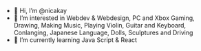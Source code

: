 - 👋 Hi, I’m @nicakay
- 👀 I’m interested in Webdev & Webdesign, PC and Xbox Gaming, Drawing, Making Music, Playing Violin, Guitar and Keyboard, Conlanging, Japanese Language, Dolls, Sculptures and Driving 
- 🌱 I’m currently learning Java Script & React
<!--- 💞️ I’m looking to collaborate on ...
- 📫 How to reach me ... --->

<!---
nicakay/nicakay is a ✨ special ✨ repository because its `README.md` (this file) appears on your GitHub profile.
You can click the Preview link to take a look at your changes.
--->
